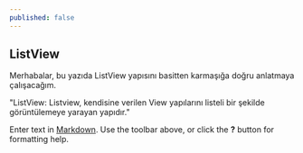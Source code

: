 ```yaml
---
published: false
---
```

## ListView

Merhabalar, bu yazıda ListView yapısını basitten karmaşığa doğru anlatmaya çalışacağım.

"ListView: Listview, kendisine verilen View yapılarını listeli bir şekilde görüntülemeye yarayan yapıdır."






Enter text in [Markdown](http://daringfireball.net/projects/markdown/). Use the toolbar above, or click the **?** button for formatting help.
